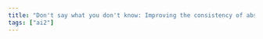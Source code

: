 ```yaml
---
title: "Don't say what you don't know: Improving the consistency of abstractive summarization by constraining beam search"
tags: ["ai2"]
---
```

